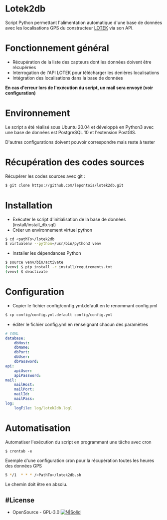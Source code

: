 # Lotek2db
Script Python permettant l'alimentation automatique d'une base de données avec les localisations GPS du constructeur  [LOTEK] via son API.

# Fonctionnement général
- Récupération de la liste des capteurs dont les données doivent être récupérées
- Interrogation de l'API LOTEK pour télécharger les denières localisations
- Intégration des localisations dans la base de données

**En cas d'erreur lors de l'exécution du script, un mail sera envoyé (voir configuration)**

# Environnement
Le script a été réalisé sous Ubuntu 20.04 et développé en Python3 avec une base de données est PostgreSQL 10 et l'extension PostGIS.

D'autres configurations doivent pouvoir correspondre mais reste à tester

# Récupération des codes sources
Récupérer les codes sources avec git :
```sh
$ git clone https://github.com/lepontois/lotek2db.git
```

# Installation
 - Exécuter le script d'initialisation de la base de données (install/install_db.sql)
 - Créer un environnement virtuel python
```sh
$ cd <pathTo>/lotek2db
$ virtualenv --python=/usr/bin/python3 venv
```
 - Installer les dépendances Python
```sh
$ source venv/bin/activate
(venv) $ pip install -r install/requirements.txt
(venv) $ deactivate
```
 
# Configuration
 - Copier le fichier config/config.yml.default en le renommant config.yml
```sh
$ cp config/config.yml.default config/config.yml
```
 - éditer le fichier config.yml en renseignant chacun des paramètres
```yaml
# YAML
database:
    dbHost: 
    dbName: 
    dbPort: 
    dbUser: 
    dbPassword: 
api:
    apiUser: 
    apiPassword: 
mail:
    mailHost: 
    mailPort: 
    mailId: 
    mailPass: 
log:
    logFile: log/lotek2db.logl
```

# Automatisation
Automatiser l'exécution du script en programmant une tâche avec cron
```
$ crontab -e 
```

Exemple d'une configuration cron pour la récupération toutes les heures des données GPS
```sh
5 */1  * * * /<PathTo>/lotek2db.sh
```
Le chemin doit être en absolu.

#License
----
 - OpenSource - GPL-3.0
[![N|Solid](http://www.pyrenees-parcnational.fr/sites/parc-pyrenees.com/files/logo_pnp.jpg)](http://www.pyrenees-parcnational.fr)

   [LOTEK]: <https://www.lotek.com/>